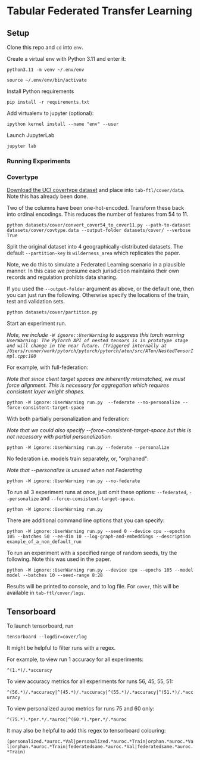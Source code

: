 # Tabular Federated Transfer Learning


## Setup

Clone this repo and `cd` into `env`.

Create a virtual env with Python 3.11 and enter it:

`python3.11 -m venv ~/.env/env`

`source ~/.env/env/bin/activate`

Install Python requirements

`pip install -r requirements.txt`

Add virtualenv to jupyter (optional):

`ipython kernel install --name "env" --user`

Launch JupyterLab

`jupyter lab`

### Running Experiments

### Covertype

[Download the UCI covertype dataset](https://archive.ics.uci.edu/ml/datasets/covertype) and place into `tab-ftl/cover/data`. Note this has already been done.

Two of the columns have been one-hot-encoded. Transform these back into ordinal encodings. This reduces the number of features from 54 to 11.

`python datasets/cover/convert_cover54_to_cover11.py --path-to-dataset datasets/cover/covtype.data --output-folder datasets/cover/ --verbose True`

Split the original dataset into 4 geographically-distributed datasets. The default `--partition-key` is `wilderness_area` which replicates the paper.

Note, we do this to simulate a Federated Learning scenario in a plausible manner. In this case we presume each jurisdiction maintains their own records and regulation prohibts data sharing.

If you used the `--output-folder` argument as above, or the default one, then you can just run the following. Otherwise specify the locations of the train, test and validation sets.

`python datasets/cover/partition.py`

Start an experiment run. 

*Note, we include `-W ignore::UserWarning` to suppress this torch warning `UserWarning: The PyTorch API of nested tensors is in prototype stage and will change in the near future. (Triggered internally at /Users/runner/work/pytorch/pytorch/pytorch/aten/src/ATen/NestedTensorImpl.cpp:180`*

For example, with full-federation:

*Note that since client target spaces are inherently mismatched, we must force alignment. This is necessary for aggregation which requires consistent layer weight shapes.*

`python -W ignore::UserWarning run.py  --federate --no-personalize --force-consistent-target-space`

With both partially personalization and federation:

*Note that we could also specify --force-consistent-target-space but this is not necessary with partial personalization.*

`python -W ignore::UserWarning run.py --federate --personalize`

No federation i.e. models train separately, or, "orphaned":

*Note that --personalize is unused when not Federating*

`python -W ignore::UserWarning run.py --no-federate`

To run all 3 experiment runs at once, just omit these options: `--federated`, `--personalize` and `--force-consistent-target-space`.

`python -W ignore::UserWarning run.py`

There are additional command line options that you can specify:

`python -W ignore::UserWarning run.py --seed 0 --device cpu --epochs 105 --batches 50 --ee-dim 10 --log-graph-and-embeddings --description example_of_a_non_default_run`

To run an experiment with a specified range of random seeds, try the following. Note this was used in the paper.

`python -W ignore::UserWarning run.py --device cpu --epochs 105 --model model --batches 10 --seed-range 8:28`

Results will be printed to console, and to log file. For `cover`, this will be available in `tab-ftl/cover/logs`.


## Tensorboard

To launch tensorboard, run

`tensorboard --logdir=cover/log`

It might be helpful to filter runs with a regex.

For example, to view run 1 accuracy for all experiments:

`^(1.*)/.*accuracy`

To view accuracy metrics for all experiments for runs 56, 45, 55, 51:

`^(56.*)/.*accuracy|^(45.*)/.*accuracy|^(55.*)/.*accuracy|^(51.*)/.*accuracy`

To view personalized auroc metrics for runs 75 and 60 only:

`^(75.*).*per.*/.*auroc|^(60.*).*per.*/.*auroc`

It may also be helpful to add this regex to tensorboard colouring:

`(personalized.*auroc.*Val|personalized.*auroc.*Train|orphan.*auroc.*Val|orphan.*auroc.*Train|federatedsame.*auroc.*Val|federatedsame.*auroc.*Train)`